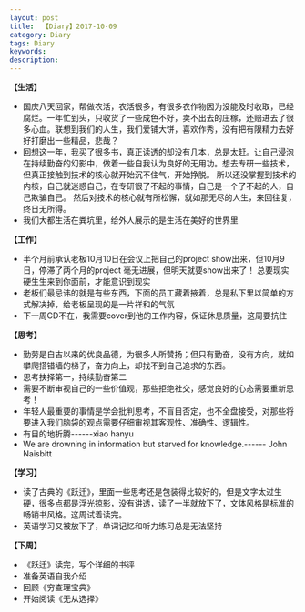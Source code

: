 ```yaml
---
layout: post
title:  【Diary】2017-10-09
category: Diary
tags: Diary
keywords:
description:
---
```




**【生活】**

- 国庆八天回家，帮做农活，农活很多，有很多农作物因为没能及时收取，已经腐烂。一年忙到头，只收货了一些成色不好，卖不出去的庄稼，还赔进去了很多心血。联想到我们的人生，我们爱铺大饼，喜欢作秀，没有把有限精力去好好打磨出一些精品，悲哉？
- 回想这一年，我买了很多书，真正读透的却没有几本，总是太赶。让自己浸泡在持续勤奋的幻影中，做着一些自我认为良好的无用功。想去专研一些技术，但真正接触到技术的核心就开始沉不住气，开始挣脱。  所以还没掌握到技术的内核，自己就迷惑自己，在专研很了不起的事情，自己是一个了不起的人，自己欺骗自己。  然后对技术的核心就有所松懈，就如那无尽的人生，来回往复，终日无所得。
- 我们大都生活在粪坑里，给外人展示的是生活在美好的世界里


**【工作】**

- 半个月前承认老板10月10日在会议上把自己的project show出来，但10月9日，停滞了两个月的project 毫无进展，但明天就要show出来了！   总要现实硬生生来到你面前，才能意识到现实
- 老板们最忌讳的就是有些东西，下面的员工藏着掖着，总是私下里以简单的方式解决掉，给老板呈现的是一片祥和的气氛
- 下一周CD不在，我需要cover到他的工作内容，保证休息质量，这周要抗住

**【思考】**

- 勤劳是自古以来的优良品德，为很多人所赞扬；但只有勤奋，没有方向，就如攀爬搭错墙的梯子，奋力向上，却找不到自己追求的东西。
- 思考抉择第一，持续勤奋第二
- 需要不断审视自己的一些价值观，那些拒绝社交，感觉良好的心态需要重新思考！
- 年轻人最重要的事情是学会批判思考，不盲目否定，也不全盘接受，对那些将要进入我们脑袋的观点需要仔细审视其客观性、准确性、逻辑性。
- 有目的地折腾------xiao hanyu
- We are drowning in information but starved for knowledge.------ John Naisbitt

**【学习】**

- 读了古典的《跃迁》，里面一些思考还是包装得比较好的，但是文字太过生硬，很多点都是浮光掠影，没有讲透，读了一半就放下了，文体风格是标准的畅销书风格。这周试着读完。
- 英语学习又被放下了，单词记忆和听力练习总是无法坚持

**【下周】**

- 《跃迁》读完，写个详细的书评
- 准备英语自我介绍
- 回顾《穷查理宝典》
- 开始阅读《无从选择》


